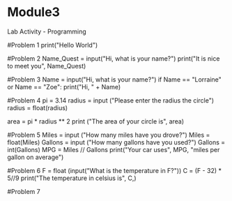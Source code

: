 # Module3
Lab Activity - Programming



#Problem 1
print("Hello World")

#Problem 2
Name_Quest = input("Hi, what is your name?")
print("It is nice to meet you", Name_Quest)

#Problem 3
Name = input("Hi, what is your name?")
if Name == "Lorraine" or Name == "Zoe":
    print("Hi, " + Name)

#Problem 4
pi = 3.14
radius = input ("Please enter the radius the circle") 
radius = float(radius)

area = pi * radius ** 2
print ("The area of your circle is", area)

#Problem 5
Miles = input ("How many miles have you drove?")
Miles = float(Miles)
Gallons = input ("How many gallons have you used?")
Gallons = int(Gallons) 
MPG = Miles // Gallons
print("Your car uses", MPG, "miles per gallon on average")


#Problem 6
F = float (input("What is the temperature in F?"))
C = (F - 32) * 5//9
print("The temperature in celsius is", C,)

#Problem 7

